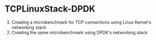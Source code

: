 # TCPLinuxStack-DPDK
1) Creating a microbenchmark for TCP connections using Linux Kernel's networking stack
2) Creating the same microbenchmark using DPDK's networking stack
